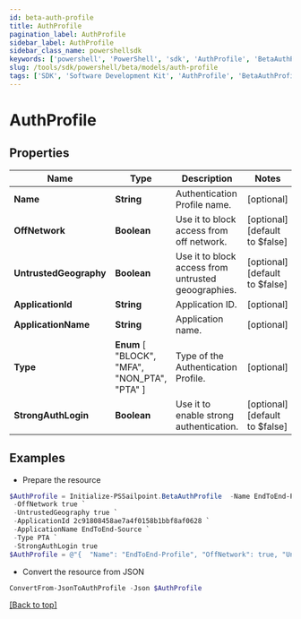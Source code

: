 ```yaml
---
id: beta-auth-profile
title: AuthProfile
pagination_label: AuthProfile
sidebar_label: AuthProfile
sidebar_class_name: powershellsdk
keywords: ['powershell', 'PowerShell', 'sdk', 'AuthProfile', 'BetaAuthProfile'] 
slug: /tools/sdk/powershell/beta/models/auth-profile
tags: ['SDK', 'Software Development Kit', 'AuthProfile', 'BetaAuthProfile']
---
```



# AuthProfile

## Properties

Name | Type | Description | Notes
------------ | ------------- | ------------- | -------------
**Name** | **String** | Authentication Profile name. | [optional] 
**OffNetwork** | **Boolean** | Use it to block access from off network. | [optional] [default to $false]
**UntrustedGeography** | **Boolean** | Use it to block access from untrusted geoographies. | [optional] [default to $false]
**ApplicationId** | **String** | Application ID. | [optional] 
**ApplicationName** | **String** | Application name. | [optional] 
**Type** |  **Enum** [  "BLOCK",    "MFA",    "NON_PTA",    "PTA" ] | Type of the Authentication Profile. | [optional] 
**StrongAuthLogin** | **Boolean** | Use it to enable strong authentication. | [optional] [default to $false]

## Examples

- Prepare the resource
```powershell
$AuthProfile = Initialize-PSSailpoint.BetaAuthProfile  -Name EndToEnd-Profile `
 -OffNetwork true `
 -UntrustedGeography true `
 -ApplicationId 2c91808458ae7a4f0158b1bbf8af0628 `
 -ApplicationName EndToEnd-Source `
 -Type PTA `
 -StrongAuthLogin true
$AuthProfile = @"{  "Name": "EndToEnd-Profile", "OffNetwork": true, "UntrustedGeography": true, "ApplicationId": "2c91808458ae7a4f0158b1bbf8af0628", "ApplicationName": "EndToEnd-Source", "Type": "PTA", "StrongAuthLogin": true }"@
```

- Convert the resource from JSON
```powershell
ConvertFrom-JsonToAuthProfile -Json $AuthProfile
```


[[Back to top]](#) 


